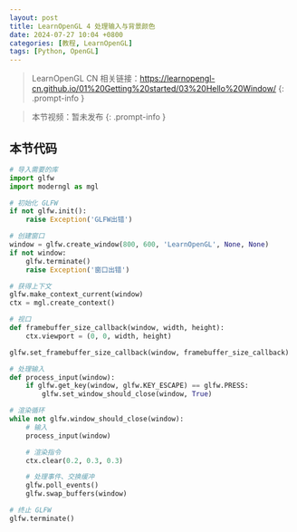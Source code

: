 ```yaml
---
layout: post
title: LearnOpenGL 4 处理输入与背景颜色
date: 2024-07-27 10:04 +0800
categories: [教程, LearnOpenGL]
tags: [Python, OpenGL]
---
```


> LearnOpenGL CN 相关链接：<https://learnopengl-cn.github.io/01%20Getting%20started/03%20Hello%20Window/>
{: .prompt-info }

> 本节视频：暂未发布
{: .prompt-info }

## 本节代码

```py
# 导入需要的库
import glfw
import moderngl as mgl

# 初始化 GLFW
if not glfw.init():
    raise Exception('GLFW出错')

# 创建窗口
window = glfw.create_window(800, 600, 'LearnOpenGL', None, None)
if not window:
    glfw.terminate()
    raise Exception('窗口出错')

# 获得上下文
glfw.make_context_current(window)
ctx = mgl.create_context()

# 视口
def framebuffer_size_callback(window, width, height):
    ctx.viewport = (0, 0, width, height)

glfw.set_framebuffer_size_callback(window, framebuffer_size_callback)

# 处理输入
def process_input(window):
    if glfw.get_key(window, glfw.KEY_ESCAPE) == glfw.PRESS:
        glfw.set_window_should_close(window, True)

# 渲染循环
while not glfw.window_should_close(window):
    # 输入
    process_input(window)

    # 渲染指令
    ctx.clear(0.2, 0.3, 0.3)

    # 处理事件、交换缓冲
    glfw.poll_events()
    glfw.swap_buffers(window)

# 终止 GLFW
glfw.terminate()
```

